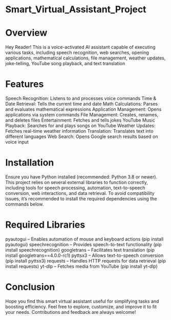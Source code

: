 # Smart_Virtual_Assistant_Project
# Overview
Hey Reader! This is a voice-activated AI assistant capable of executing various tasks, including speech recognition, web searches, opening applications, mathematical calculations, file management, weather updates, joke-telling, YouTube song playback, and text translation
# Features
Speech Recognition: Listens to and processes voice commands
Time & Date Retrieval: Tells the current time and date
Math Calculations: Parses and evaluates mathematical expressions
Application Management: Opens applications via system commands
File Management: Creates, renames, and deletes files
Entertainment: Fetches and tells jokes
YouTube Music Playback: Searches for and plays songs on YouTube
Weather Updates: Fetches real-time weather information
Translation: Translates text into different languages
Web Search: Opens Google search results based on voice input
# Installation
Ensure you have Python installed (recommended: Python 3.8 or newer). This project relies on several external libraries to function correctly, including tools for speech processing, automation, text-to-speech conversion, web interactions, and data retrieval. To avoid compatibility issues, it’s recommended to install the required dependencies using the commands below.
# Required Libraries
pyautogui – Enables automation of mouse and keyboard actions
(pip install pyautogui)
speechrecognition – Provides speech-to-text functionality
(pip install speechrecognition)
googletrans – Facilitates text translation
(pip install googletrans==4.0.0-rc1)
pyttsx3 – Allows text-to-speech conversion
(pip install pyttsx3)
requests – Handles HTTP requests for data retrieval
(pip install requests)
yt-dlp – Fetches media from YouTube
(pip install yt-dlp)
# Conclusion
Hope you find this smart virtual assistant useful for simplifying tasks and boosting efficiency. Feel free to explore, customize, and improve it to fit your needs. Contributions and feedback are always welcome!
